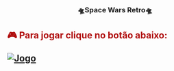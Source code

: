 ###  <p style="text-align: center;">🛸Space Wars Retro🛸</p>

<h2> <p style="color:rgba(174, 6, 6, 0.974);"> 🎮 Para jogar clique no botão abaixo: </p>
  
[![Jogo](https://img.shields.io/website?label=Sinuca-by-rhuan&style=for-the-badge&url=https://rhrozzy.github.io/Billiard-finish/)](https://EduardoFigueiredoo/Space-Wars-Game/) 
